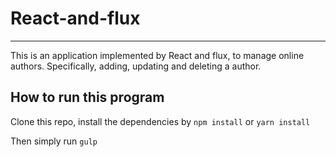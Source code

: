 # React-and-flux

---

This is an application implemented by React and flux, to manage online authors. Specifically, adding, updating and deleting a author.

## How to run this program

Clone this repo, install the dependencies by `npm install` or `yarn install`

Then simply run `gulp`

